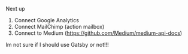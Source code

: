 Next up

1. Connect Google Analytics
2. Connect MailChimp (action mailbox)
3. Connect to Medium (https://github.com/Medium/medium-api-docs)

Im not sure if I should use Gatsby or not!!!